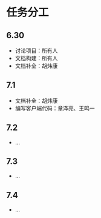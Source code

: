 # 任务分工

## 6.30

- 讨论项目：所有人
- 文档构建：所有人
- 文档补全：胡炜康

## 7.1

- 文档补全：胡炜康
- 编写客户端代码：章泽亮、王鸣一

## 7.2

- ...

## 7.3

- ...

## 7.4

- ...
